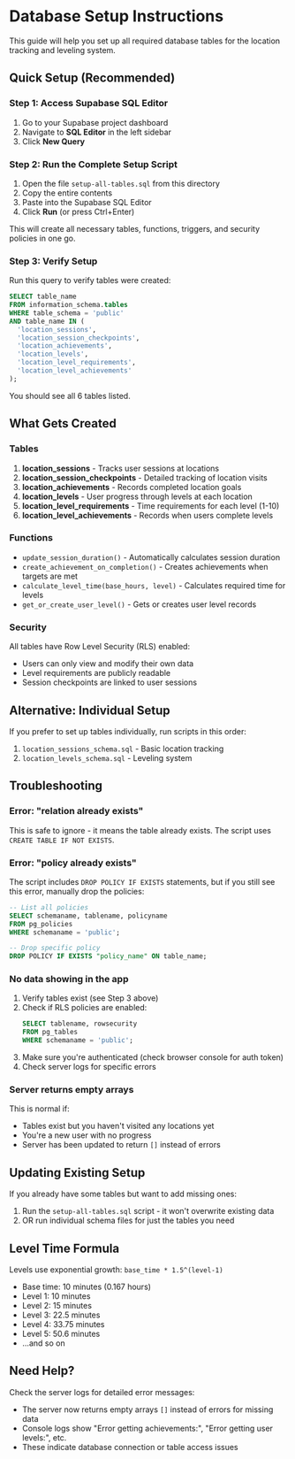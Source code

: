 # Database Setup Instructions

This guide will help you set up all required database tables for the location tracking and leveling system.

## Quick Setup (Recommended)

### Step 1: Access Supabase SQL Editor

1. Go to your Supabase project dashboard
2. Navigate to **SQL Editor** in the left sidebar
3. Click **New Query**

### Step 2: Run the Complete Setup Script

1. Open the file `setup-all-tables.sql` from this directory
2. Copy the entire contents
3. Paste into the Supabase SQL Editor
4. Click **Run** (or press Ctrl+Enter)

This will create all necessary tables, functions, triggers, and security policies in one go.

### Step 3: Verify Setup

Run this query to verify tables were created:

```sql
SELECT table_name 
FROM information_schema.tables 
WHERE table_schema = 'public' 
AND table_name IN (
  'location_sessions',
  'location_session_checkpoints',
  'location_achievements',
  'location_levels',
  'location_level_requirements',
  'location_level_achievements'
);
```

You should see all 6 tables listed.

## What Gets Created

### Tables

1. **location_sessions** - Tracks user sessions at locations
2. **location_session_checkpoints** - Detailed tracking of location visits
3. **location_achievements** - Records completed location goals
4. **location_levels** - User progress through levels at each location
5. **location_level_requirements** - Time requirements for each level (1-10)
6. **location_level_achievements** - Records when users complete levels

### Functions

- `update_session_duration()` - Automatically calculates session duration
- `create_achievement_on_completion()` - Creates achievements when targets are met
- `calculate_level_time(base_hours, level)` - Calculates required time for levels
- `get_or_create_user_level()` - Gets or creates user level records

### Security

All tables have Row Level Security (RLS) enabled:
- Users can only view and modify their own data
- Level requirements are publicly readable
- Session checkpoints are linked to user sessions

## Alternative: Individual Setup

If you prefer to set up tables individually, run scripts in this order:

1. `location_sessions_schema.sql` - Basic location tracking
2. `location_levels_schema.sql` - Leveling system

## Troubleshooting

### Error: "relation already exists"

This is safe to ignore - it means the table already exists. The script uses `CREATE TABLE IF NOT EXISTS`.

### Error: "policy already exists"

The script includes `DROP POLICY IF EXISTS` statements, but if you still see this error, manually drop the policies:

```sql
-- List all policies
SELECT schemaname, tablename, policyname 
FROM pg_policies 
WHERE schemaname = 'public';

-- Drop specific policy
DROP POLICY IF EXISTS "policy_name" ON table_name;
```

### No data showing in the app

1. Verify tables exist (see Step 3 above)
2. Check if RLS policies are enabled:
   ```sql
   SELECT tablename, rowsecurity 
   FROM pg_tables 
   WHERE schemaname = 'public';
   ```
3. Make sure you're authenticated (check browser console for auth token)
4. Check server logs for specific errors

### Server returns empty arrays

This is normal if:
- Tables exist but you haven't visited any locations yet
- You're a new user with no progress
- Server has been updated to return `[]` instead of errors

## Updating Existing Setup

If you already have some tables but want to add missing ones:

1. Run the `setup-all-tables.sql` script - it won't overwrite existing data
2. OR run individual schema files for just the tables you need

## Level Time Formula

Levels use exponential growth: `base_time * 1.5^(level-1)`

- Base time: 10 minutes (0.167 hours)
- Level 1: 10 minutes
- Level 2: 15 minutes
- Level 3: 22.5 minutes
- Level 4: 33.75 minutes
- Level 5: 50.6 minutes
- ...and so on

## Need Help?

Check the server logs for detailed error messages:
- The server now returns empty arrays `[]` instead of errors for missing data
- Console logs show "Error getting achievements:", "Error getting user levels:", etc.
- These indicate database connection or table access issues


